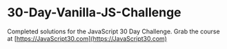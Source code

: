 # 30-Day-Vanilla-JS-Challenge
Completed solutions for the JavaScript 30 Day Challenge.
Grab the course at [https://JavaScript30.com](https://JavaScript30.com)
